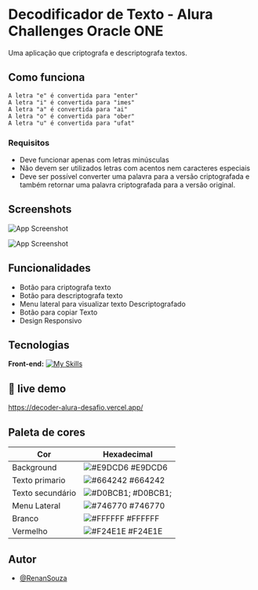 

# Decodificador de Texto - Alura Challenges Oracle ONE
Uma aplicação que criptografa e descriptografa textos.

## Como funciona
```
A letra "e" é convertida para "enter"
A letra "i" é convertida para "imes"
A letra "a" é convertida para "ai"
A letra "o" é convertida para "ober"
A letra "u" é convertida para "ufat"

```

### Requisitos

- Deve funcionar apenas com letras minúsculas
- Não devem ser utilizados letras com acentos nem caracteres especiais
- Deve ser possível converter uma palavra para a versão criptografada e também retornar uma palavra criptografada para a versão original.

## Screenshots

![App Screenshot](https://i.ibb.co/6n6dhD3/Captura-de-tela-2024-01-26-161539.png)


![App Screenshot](https://i.ibb.co/GtsRqsW/Captura-de-tela-2024-01-26-161610.png)



## Funcionalidades

- Botão para  criptografa texto
- Botão para descriptografa texto
- Menu lateral para visualizar texto Descriptografado
- Botão para copiar Texto
- Design Responsivo


## Tecnologias

**Front-end:** [![My Skills](https://skillicons.dev/icons?i=html,scss,javascript)](https://skillicons.dev)




## 🐲 live demo 

https://decoder-alura-desafio.vercel.app/
## Paleta de cores

| Cor               | Hexadecimal                                                |
| ----------------- | ---------------------------------------------------------------- |
| Background       | ![#E9DCD6](https://via.placeholder.com/10/E9DCD6?text=+) #E9DCD6 |
| Texto primario      | ![#664242](https://via.placeholder.com/10/664242?text=+) #664242 |
| Texto secundário      | ![#D0BCB1;](https://via.placeholder.com/10/D0BCB1;?text=+) #D0BCB1; |
| Menu Lateral       | ![#746770](https://via.placeholder.com/10/746770?text=+) #746770 |
| Branco       | ![#FFFFFF](https://via.placeholder.com/10/FFFFFF?text=+) #FFFFFF |
| Vermelho       | ![#F24E1E](https://via.placeholder.com/10/F24E1E?text=+) #F24E1E |


## Autor

- [@RenanSouza](https://www.github.com/renansouza12)

